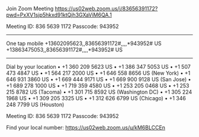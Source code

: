 Join Zoom Meeting
https://us02web.zoom.us/j/83656391172?pwd=PxXV1sjp5hkxd91ktQjh3GXaViM6QA.1

Meeting ID:  836 5639 1172
Passcode: 943952

---

One tap mobile
+13602095623,,83656391172#,,,,*943952# US
+13863475053,,83656391172#,,,,*943952# US

---

Dial by your location
• +1 360 209 5623 US
• +1 386 347 5053 US
• +1 507 473 4847 US
• +1 564 217 2000 US
• +1 646 558 8656 US (New York)
• +1 646 931 3860 US
• +1 669 444 9171 US
• +1 669 900 9128 US (San Jose)
• +1 689 278 1000 US
• +1 719 359 4580 US
• +1 253 205 0468 US
• +1 253 215 8782 US (Tacoma)
• +1 301 715 8592 US (Washington DC)
• +1 305 224 1968 US
• +1 309 205 3325 US
• +1 312 626 6799 US (Chicago)
• +1 346 248 7799 US (Houston)

Meeting ID:  836 5639 1172
Passcode: 943952

Find your local number: https://us02web.zoom.us/u/kM6BLCCEn



